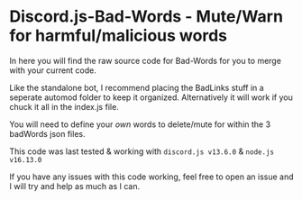 # Discord.js-Bad-Words - Mute/Warn for harmful/malicious words

In here you will find the raw source code for Bad-Words for you to merge with your current code.

Like the standalone bot, I recommend placing the BadLinks stuff in a seperate automod folder to keep it organized. Alternatively it will work if you chuck it all in the index.js file.

You will need to define your *own* words to delete/mute for within the 3 badWords json files.

This code was last tested & working with `discord.js v13.6.0` & `node.js v16.13.0`

If  you have any issues with this code working, feel free to open an issue and I will try and help as much as I can.

